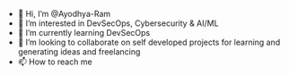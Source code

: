 - 👋 Hi, I’m @Ayodhya-Ram
- 👀 I’m interested in DevSecOps, Cybersecurity & AI/ML
- 🌱 I’m currently learning DevSecOps
- 💞️ I’m looking to collaborate on self developed projects for learning and generating ideas and freelancing
- 📫 How to reach me 

<!---
Ayodhya-Ram/Ayodhya-Ram is a ✨ special ✨ repository because its `README.md` (this file) appears on your GitHub profile.
You can click the Preview link to take a look at your changes.
--->

